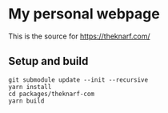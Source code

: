 # My personal webpage

This is the source for https://theknarf.com/

## Setup and build

```
git submodule update --init --recursive
yarn install
cd packages/theknarf-com
yarn build
```

